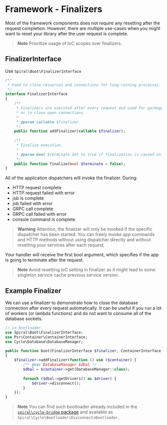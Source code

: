 # Framework - Finalizers

Most of the framework components does not require any resetting after the request completion. However, there are
multiple use-cases when you might want to reset your library after the user request is complete.

> **Note**
> Prioritize usage of IoC scopes over finalizers.

## FinalizerInterface

Use `Spiral\Boot\FinalizerInterface`

```php
/**
 * Used to close resources and connections for long-running processes.
 */
interface FinalizerInterface
{
    /**
     * Finalizers are executed after every request and used for garbage collection
     * or to close open connections.
     *
     * @param callable $finalizer
     */
    public function addFinalizer(callable $finalizer);
    
    /**
     * Finalize execution.
     *
     * @param bool $terminate Set to true if finalization is caused on application termination.
     */
    public function finalize(bool $terminate = false);
}
```

All of the application dispatchers will invoke the finalizer. During:

* HTTP request complete
* HTTP request failed with error
* job is complete
* job failed with error
* GRPC call complete
* GRPC call failed with error
* console command is complete

> **Warning**
> Attention, the finalizer will only be invoked if the specific dispatcher has been started. You can freely invoke app
> commands and HTTP methods without using dispatcher directly and without resetting your services after each request.

Your handler will receive the first bool argument, which specifies if the app is going to terminate after the request.

> **Note**
> Avoid resetting IoC setting in finalizer as it might lead to some singleton service cache previous service
> version.

## Example Finalizer

We can use a finalizer to demonstrate how to close the database connection after every request automatically. It can be
useful if you run a lot of workers (or lambda functions) and do not want to consume all of the database sockets.

```php
// in bootloader
use Spiral\Boot\FinalizerInterface;
use Psr\Container\ContainerInterface;
use Cycle\Database\DatabaseManager;

public function boot(FinalizerInterface $finalizer, ContainerInterface $container): void
{
    $finalizer->addFinalizer(function () use ($container) {
        /** @var DatabaseManager $dbal */
        $dbal = $container->get(DatabaseManager::class);
 
        foreach ($dbal->getDrivers() as $driver) {
            $driver->disconnect();
        }
    });
}
```

> **Note**
> You can find such bootloader already included in the [`spiral\cycle-bridge` package](https://github.com/spiral/cycle-bridge/blob/master/src/Bootloader/DisconnectsBootloader.php) 
> and available as `Spiral\Cycle\Bootloader\DisconnectsBootloader`.
